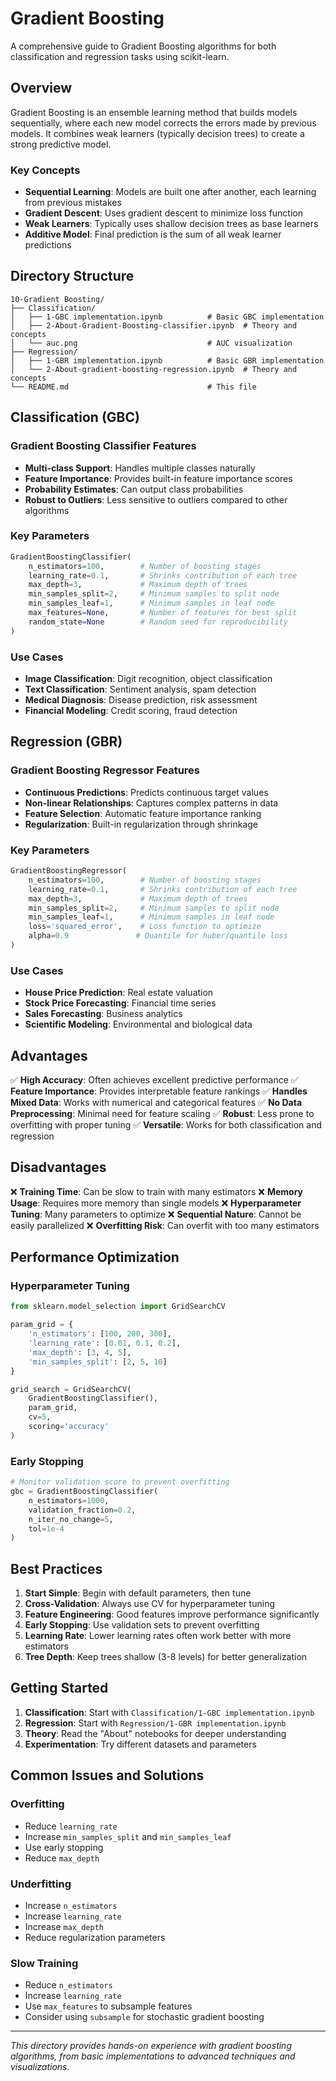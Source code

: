 # Gradient Boosting

A comprehensive guide to Gradient Boosting algorithms for both classification and regression tasks using scikit-learn.

## Overview

Gradient Boosting is an ensemble learning method that builds models sequentially, where each new model corrects the errors made by previous models. It combines weak learners (typically decision trees) to create a strong predictive model.

### Key Concepts

- **Sequential Learning**: Models are built one after another, each learning from previous mistakes
- **Gradient Descent**: Uses gradient descent to minimize loss function
- **Weak Learners**: Typically uses shallow decision trees as base learners
- **Additive Model**: Final prediction is the sum of all weak learner predictions

## Directory Structure

```
10-Gradient Boosting/
├── Classification/
│   ├── 1-GBC implementation.ipynb          # Basic GBC implementation
│   ├── 2-About-Gradient-Boosting-classifier.ipynb  # Theory and concepts
│   └── auc.png                             # AUC visualization
├── Regression/
│   ├── 1-GBR implementation.ipynb          # Basic GBR implementation
│   └── 2-About-gradient-boosting-regression.ipynb  # Theory and concepts
└── README.md                               # This file
```

## Classification (GBC)

### Gradient Boosting Classifier Features

- **Multi-class Support**: Handles multiple classes naturally
- **Feature Importance**: Provides built-in feature importance scores
- **Probability Estimates**: Can output class probabilities
- **Robust to Outliers**: Less sensitive to outliers compared to other algorithms

### Key Parameters

```python
GradientBoostingClassifier(
    n_estimators=100,        # Number of boosting stages
    learning_rate=0.1,       # Shrinks contribution of each tree
    max_depth=3,             # Maximum depth of trees
    min_samples_split=2,     # Minimum samples to split node
    min_samples_leaf=1,      # Minimum samples in leaf node
    max_features=None,       # Number of features for best split
    random_state=None        # Random seed for reproducibility
)
```

### Use Cases

- **Image Classification**: Digit recognition, object classification
- **Text Classification**: Sentiment analysis, spam detection
- **Medical Diagnosis**: Disease prediction, risk assessment
- **Financial Modeling**: Credit scoring, fraud detection

## Regression (GBR)

### Gradient Boosting Regressor Features

- **Continuous Predictions**: Predicts continuous target values
- **Non-linear Relationships**: Captures complex patterns in data
- **Feature Selection**: Automatic feature importance ranking
- **Regularization**: Built-in regularization through shrinkage

### Key Parameters

```python
GradientBoostingRegressor(
    n_estimators=100,        # Number of boosting stages
    learning_rate=0.1,       # Shrinks contribution of each tree
    max_depth=3,             # Maximum depth of trees
    min_samples_split=2,     # Minimum samples to split node
    min_samples_leaf=1,      # Minimum samples in leaf node
    loss='squared_error',    # Loss function to optimize
    alpha=0.9               # Quantile for huber/quantile loss
)
```

### Use Cases

- **House Price Prediction**: Real estate valuation
- **Stock Price Forecasting**: Financial time series
- **Sales Forecasting**: Business analytics
- **Scientific Modeling**: Environmental and biological data

## Advantages

✅ **High Accuracy**: Often achieves excellent predictive performance
✅ **Feature Importance**: Provides interpretable feature rankings
✅ **Handles Mixed Data**: Works with numerical and categorical features
✅ **No Data Preprocessing**: Minimal need for feature scaling
✅ **Robust**: Less prone to overfitting with proper tuning
✅ **Versatile**: Works for both classification and regression

## Disadvantages

❌ **Training Time**: Can be slow to train with many estimators
❌ **Memory Usage**: Requires more memory than single models
❌ **Hyperparameter Tuning**: Many parameters to optimize
❌ **Sequential Nature**: Cannot be easily parallelized
❌ **Overfitting Risk**: Can overfit with too many estimators

## Performance Optimization

### Hyperparameter Tuning

```python
from sklearn.model_selection import GridSearchCV

param_grid = {
    'n_estimators': [100, 200, 300],
    'learning_rate': [0.01, 0.1, 0.2],
    'max_depth': [3, 4, 5],
    'min_samples_split': [2, 5, 10]
}

grid_search = GridSearchCV(
    GradientBoostingClassifier(),
    param_grid,
    cv=5,
    scoring='accuracy'
)
```

### Early Stopping

```python
# Monitor validation score to prevent overfitting
gbc = GradientBoostingClassifier(
    n_estimators=1000,
    validation_fraction=0.2,
    n_iter_no_change=5,
    tol=1e-4
)
```

## Best Practices

1. **Start Simple**: Begin with default parameters, then tune
2. **Cross-Validation**: Always use CV for hyperparameter tuning
3. **Feature Engineering**: Good features improve performance significantly
4. **Early Stopping**: Use validation sets to prevent overfitting
5. **Learning Rate**: Lower learning rates often work better with more estimators
6. **Tree Depth**: Keep trees shallow (3-8 levels) for better generalization

## Getting Started

1. **Classification**: Start with `Classification/1-GBC implementation.ipynb`
2. **Regression**: Start with `Regression/1-GBR implementation.ipynb`
3. **Theory**: Read the "About" notebooks for deeper understanding
4. **Experimentation**: Try different datasets and parameters

## Common Issues and Solutions

### Overfitting
- Reduce `learning_rate`
- Increase `min_samples_split` and `min_samples_leaf`
- Use early stopping
- Reduce `max_depth`

### Underfitting
- Increase `n_estimators`
- Increase `learning_rate`
- Increase `max_depth`
- Reduce regularization parameters

### Slow Training
- Reduce `n_estimators`
- Increase `learning_rate`
- Use `max_features` to subsample features
- Consider using `subsample` for stochastic gradient boosting



---

*This directory provides hands-on experience with gradient boosting algorithms, from basic implementations to advanced techniques and visualizations.*
